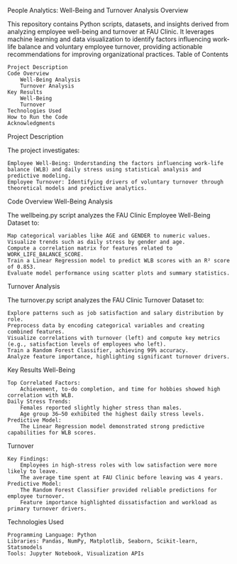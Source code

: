 People Analytics: Well-Being and Turnover Analysis
Overview

This repository contains Python scripts, datasets, and insights derived from analyzing employee well-being and turnover at FAU Clinic. It leverages machine learning and data visualization to identify factors influencing work-life balance and voluntary employee turnover, providing actionable recommendations for improving organizational practices.
Table of Contents

    Project Description
    Code Overview
        Well-Being Analysis
        Turnover Analysis
    Key Results
        Well-Being
        Turnover
    Technologies Used
    How to Run the Code
    Acknowledgments

Project Description

The project investigates:

    Employee Well-Being: Understanding the factors influencing work-life balance (WLB) and daily stress using statistical analysis and predictive modeling.
    Employee Turnover: Identifying drivers of voluntary turnover through theoretical models and predictive analytics.

Code Overview
Well-Being Analysis

The wellbeing.py script analyzes the FAU Clinic Employee Well-Being Dataset to:

    Map categorical variables like AGE and GENDER to numeric values.
    Visualize trends such as daily stress by gender and age.
    Compute a correlation matrix for features related to WORK_LIFE_BALANCE_SCORE.
    Train a Linear Regression model to predict WLB scores with an R² score of 0.853.
    Evaluate model performance using scatter plots and summary statistics.

Turnover Analysis

The turnover.py script analyzes the FAU Clinic Turnover Dataset to:

    Explore patterns such as job satisfaction and salary distribution by role.
    Preprocess data by encoding categorical variables and creating combined features.
    Visualize correlations with turnover (left) and compute key metrics (e.g., satisfaction levels of employees who left).
    Train a Random Forest Classifier, achieving 99% accuracy.
    Analyze feature importance, highlighting significant turnover drivers.

Key Results
Well-Being

    Top Correlated Factors:
        Achievement, to-do completion, and time for hobbies showed high correlation with WLB.
    Daily Stress Trends:
        Females reported slightly higher stress than males.
        Age group 36–50 exhibited the highest daily stress levels.
    Predictive Model:
        The Linear Regression model demonstrated strong predictive capabilities for WLB scores.

Turnover

    Key Findings:
        Employees in high-stress roles with low satisfaction were more likely to leave.
        The average time spent at FAU Clinic before leaving was 4 years.
    Predictive Model:
        The Random Forest Classifier provided reliable predictions for employee turnover.
        Feature importance highlighted dissatisfaction and workload as primary turnover drivers.

Technologies Used

    Programming Language: Python
    Libraries: Pandas, NumPy, Matplotlib, Seaborn, Scikit-learn, Statsmodels
    Tools: Jupyter Notebook, Visualization APIs
